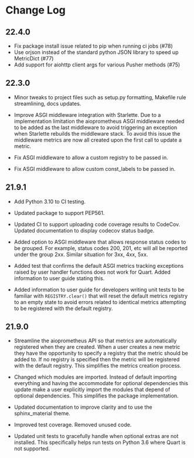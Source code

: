 # Change Log

## 22.4.0

- Fix package install issue related to pip when running ci jobs (#78)
- Use orjson instead of the standard python JSON library to speed up
  MetricDict (#77)
- Add support for aiohttp client args for various Pusher methods (#75)

## 22.3.0

- Minor tweaks to project files such as setup.py formatting, Makefile rule
  streamlining, docs updates.

- Improve ASGI middleware integration with Starlette. Due to a implementation
  limitation the aioprometheus ASGI middleware needed to be added as the last
  middleware to avoid triggering an exception when Starlette rebuilds the
  middleware stack. To avoid this issue the middleware metrics are now all
  created upon the first call to update a metric.

- Fix ASGI middleware to allow a custom registry to be passed in.

- Fix ASGI middleware to allow custom const_labels to be passed in.

## 21.9.1

- Add Python 3.10 to CI testing.

- Updated package to support PEP561.

- Updated CI to support uploading code coverage results to CodeCov.
  Updated documentation to display codecov status badge.

- Added option to ASGI middleware that allows response status codes to
  be grouped. For example, status codes 200, 201, etc will all be reported
  under the group 2xx. Similar situation for 3xx, 4xx, 5xx.

- Added test that confirms the default ASGI metrics tracking exceptions
  raised by user handler functions does not work for Quart. Added information
  to user guide stating this.

- Added information to user guide for developers writing unit tests to be
  familiar with ``REGISTRY.clear()`` that will reset the default metrics
  registry to an empty state to avoid errors related to identical metrics
  attempting to be registered with the default registry.

## 21.9.0

- Streamline the aioprometheus API so that metrics are automatically registered
  when they are created. When a user creates a new metric they have the
  opportunity to specify a registry that the metric should be added to. If no
  registry is specified then the metric will be registered with the default
  registry. This simplifies the metrics creation process.

- Changed which modules are imported. Instead of default importing everything
  and having the accommodate for optional dependencies this update make a user
  explicitly import the modules that depend of optional dependencies. This
  simplifies the package implementation.

- Updated documentation to improve clarity and to use the sphinx_material theme.

- Improved test coverage. Removed unused code.

- Updated unit tests to gracefully handle when optional extras are not installed.
  This specifically helps run tests on Python 3.6 where Quart is not supported.
